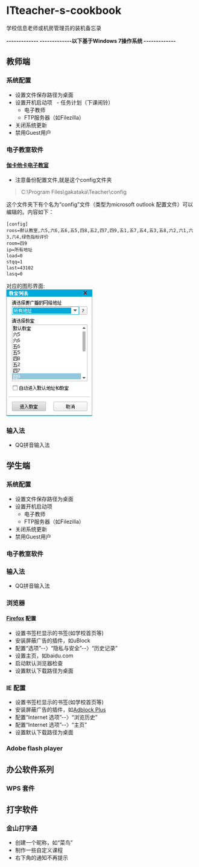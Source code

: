 # ITteacher-s-cookbook
学校信息老师或机房管理员的装机备忘录

**------------- -------------以下基于Windows 7操作系统 -------------**
## 教师端
### 系统配置
- 设置文件保存路径为桌面
- 设置开机启动项
  - 任务计划（下课闹铃）
  - 电子教师
  - FTP服务器（如Filezilla）
 - 关闭系统更新
 - 禁用Guest用户
### 电子教室软件
#### [伽卡他卡电子教室](http://gakataka.com/netclass)

- 注意备份配置文件,就是这个config文件夹
> C:\Program Files\gakataka\Teacher\config

这个文件夹下有个名为“config”文件（类型为microsoft outlook 配置文件）可以编辑的。内容如下：
```
[config]
roos=默认教室,六5,六6,五6,五5,四8,五2,四7,四9,五1,五7,五4,五3,五8,六2,六1,六3,六4,绿色指标评价
room=四9
ip=所有地址
load=0
stqq=1
last=43102
lasq=0
```
对应的图形界面:<br/>
![](https://github.com/goshinh/ITteacher-s-cookbook/blob/master/%E6%97%A0%E6%A0%87%E9%A2%98.png)

### 输入法
- QQ拼音输入法

## 学生端
### 系统配置
- 设置文件保存路径为桌面
- 设置开机启动项
  - 电子教师
  - FTP服务器（如Filezilla）
 - 关闭系统更新
 - 禁用Guest用户
### 电子教室软件
### 输入法
- QQ拼音输入法
### 浏览器
#### [Firefox](http://www.firefox.com.cn/) 配置
- 设置书签栏显示的书签(如学校首页等)
- 安装屏蔽广告的插件，如uBlock
- 配置“选项”--〉“隐私与安全”--〉“历史记录”
- 设置主页，如baidu.com
- 启动默认浏览器检查
- 设置默认下载路径为桌面

### IE 配置
- 设置书签栏显示的书签(如学校首页等)
- 安装屏蔽广告的插件，如[Adblock Plus](https://adblockplus.org/zh_CN/internet-explorer)
- 配置“Internet 选项”--〉“浏览历史”
- 配置“Internet 选项”--〉“主页”
- 设置默认下载路径为桌面
### Adobe flash player
## 办公软件系列
### WPS 套件
## 打字软件
### 金山打字通
- 创建一个昵称，如“菜鸟”
- 制作一些自定义课程
- 右下角的通知不再提示
